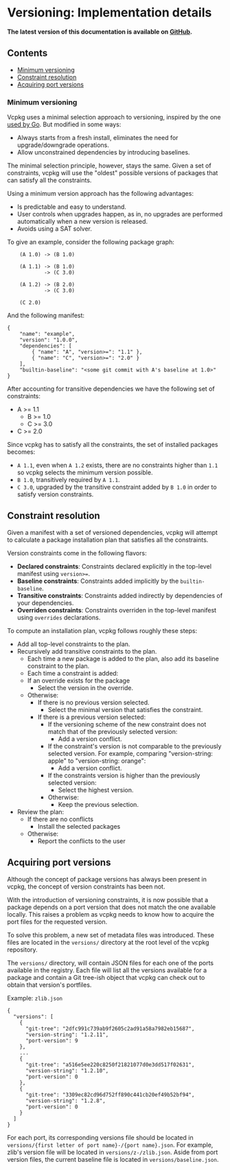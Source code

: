 # Versioning: Implementation details

**The latest version of this documentation is available on [GitHub](https://github.com/Microsoft/vcpkg/tree/master/docs/users/versioning.implementation-details.md).**

## Contents

* [Minimum versioning](#minimum-versioning)
* [Constraint resolution](#constraint-resolution)
* [Acquiring port versions](#acquiring-port-versions)


### Minimum versioning
Vcpkg uses a minimal selection approach to versioning, inspired by the one [used by Go](https://research.swtch.com/vgo-mvs). But modified in some ways:

* Always starts from a fresh install, eliminates the need for upgrade/downgrade operations.
* Allow unconstrained dependencies by introducing baselines.

The minimal selection principle, however, stays the same. Given a set of constraints, vcpkg will use the "oldest" possible versions of packages that can satisfy all the constraints.
 
Using a minimum version approach has the following advantages:
* Is predictable and easy to understand.
* User controls when upgrades happen, as in, no upgrades are performed automatically when a new version is released.
* Avoids using a SAT solver.

To give an example, consider the following package graph:
```
    (A 1.0) -> (B 1.0)
    
    (A 1.1) -> (B 1.0) 
            -> (C 3.0) 
    
    (A 1.2) -> (B 2.0)
            -> (C 3.0)

    (C 2.0)
```

And the following manifest:
```
{
    "name": "example",
    "version": "1.0.0",
    "dependencies": [ 
        { "name": "A", "version>=": "1.1" },
        { "name": "C", "version>=": "2.0" }
    ], 
    "builtin-baseline": "<some git commit with A's baseline at 1.0>"
}
```

After accounting for transitive dependencies we have the following set of constraints:
* A >= 1.1
    * B >= 1.0
    * C >= 3.0
* C >= 2.0

Since vcpkg has to satisfy all the constraints, the set of installed packages becomes:

* `A 1.1`, even when `A 1.2` exists, there are no constraints higher than `1.1` so vcpkg selects the minimum version possible.
* `B 1.0`, transitively required by `A 1.1`.
* `C 3.0`, upgraded by the transitive constraint added by `B 1.0` in order to satisfy version constraints.

## Constraint resolution
Given a manifest with a set of versioned dependencies, vcpkg will attempt to calculate a package installation plan that satisfies all the constraints. 

Version constraints come in the following flavors:
* **Declared constraints**: Constraints declared explicitly in the top-level manifest using `version>=`.
* **Baseline constraints**: Constraints added implicitly by the `builtin-baseline`.
* **Transitive constraints**: Constraints added indirectly by dependencies of your dependencies.
* **Overriden constraints**: Constraints overriden in the top-level manifest using `overrides` declarations.

To compute an installation plan, vcpkg follows roughly these steps:

* Add all top-level constraints to the plan.
* Recursively add transitive constraints to the plan.
    * Each time a new package is added to the plan, also add its baseline constraint to the plan.
    * Each time a constraint is added:
    * If an override exists for the package
        * Select the version in the override.
    * Otherwise:
        * If there is no previous version selected. 
            * Select the minimal version that satisfies the constraint.
        * If there is a previous version selected:
            * If the versioning scheme of the new constraint does not match that of the previously selected version:
                * Add a version conflict.
            * If the constraint's version is not comparable to the previously selected version. For example, comparing "version-string: apple" to "version-string: orange":
                * Add a version conflict.
            * If the constraints version is higher than the previously selected version:
                * Select the highest version.
            * Otherwise: 
                * Keep the previous selection.
* Review the plan:
  * If there are no conflicts
    * Install the selected packages
  * Otherwise:
    * Report the conflicts to the user

## Acquiring port versions
Although the concept of package versions has always been present in vcpkg, the concept of version constraints has been not.

With the introduction of versioning constraints, it is now possible that a package depends on a port version that does not match the one available locally. This raises a problem as vcpkg needs to know how to acquire the port files for the requested version.

To solve this problem, a new set of metadata files was introduced. These files are located in the `versions/` directory at the root level of the vcpkg repository.

The `versions/` directory, will contain JSON files for each one of the ports available in the registry. Each file will list all the versions available for a package and contain a Git tree-ish object that vcpkg can check out to obtain that version's portfiles.

Example: `zlib.json`

```
{
  "versions": [
    {
      "git-tree": "2dfc991c739ab9f2605c2ad91a58a7982eb15687",
      "version-string": "1.2.11",
      "port-version": 9
    },
    ...
    {
      "git-tree": "a516e5ee220c8250f21821077d0e3dd517f02631",
      "version-string": "1.2.10",
      "port-version": 0
    },
    {
      "git-tree": "3309ec82cd96d752ff890c441cb20ef49b52bf94",
      "version-string": "1.2.8",
      "port-version": 0
    }
  ]
}
```

For each port, its corresponding versions file should be located in `versions/{first letter of port name}-/{port name}.json`. For example, zlib's version file will be located in `versions/z-/zlib.json`. Aside from port version files, the current baseline file is located in `versions/baseline.json`.


